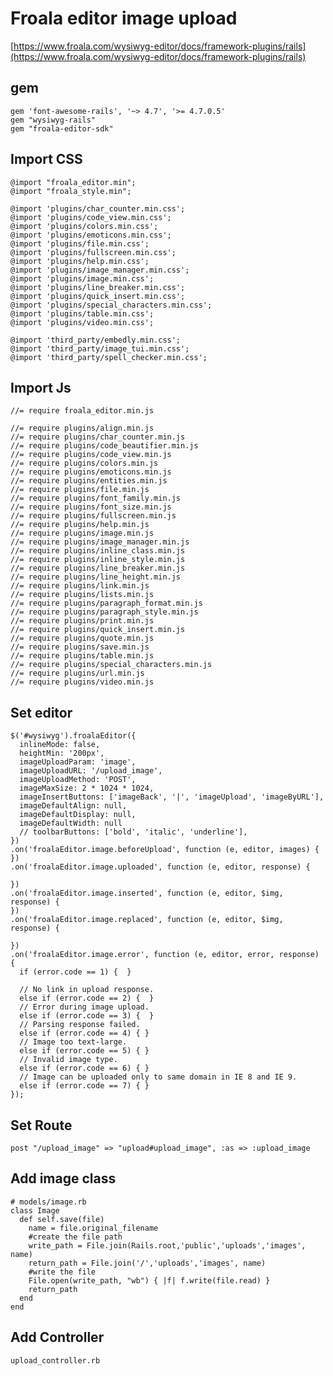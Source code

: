 # Froala editor image upload

[https://www.froala.com/wysiwyg-editor/docs/framework-plugins/rails](https://www.froala.com/wysiwyg-editor/docs/framework-plugins/rails)

## gem
	gem 'font-awesome-rails', '~> 4.7', '>= 4.7.0.5'
	gem "wysiwyg-rails"
	gem "froala-editor-sdk"

## Import CSS
	@import "froala_editor.min";
	@import "froala_style.min";

	@import 'plugins/char_counter.min.css';
	@import 'plugins/code_view.min.css';
	@import 'plugins/colors.min.css';
	@import 'plugins/emoticons.min.css';
	@import 'plugins/file.min.css';
	@import 'plugins/fullscreen.min.css';
	@import 'plugins/help.min.css';
	@import 'plugins/image_manager.min.css';
	@import 'plugins/image.min.css';
	@import 'plugins/line_breaker.min.css';
	@import 'plugins/quick_insert.min.css';
	@import 'plugins/special_characters.min.css';
	@import 'plugins/table.min.css';
	@import 'plugins/video.min.css';

	@import 'third_party/embedly.min.css';
	@import 'third_party/image_tui.min.css';
	@import 'third_party/spell_checker.min.css';

## Import Js
	//= require froala_editor.min.js

	//= require plugins/align.min.js
	//= require plugins/char_counter.min.js
	//= require plugins/code_beautifier.min.js
	//= require plugins/code_view.min.js
	//= require plugins/colors.min.js
	//= require plugins/emoticons.min.js
	//= require plugins/entities.min.js
	//= require plugins/file.min.js
	//= require plugins/font_family.min.js
	//= require plugins/font_size.min.js
	//= require plugins/fullscreen.min.js
	//= require plugins/help.min.js
	//= require plugins/image.min.js
	//= require plugins/image_manager.min.js
	//= require plugins/inline_class.min.js
	//= require plugins/inline_style.min.js
	//= require plugins/line_breaker.min.js
	//= require plugins/line_height.min.js
	//= require plugins/link.min.js
	//= require plugins/lists.min.js
	//= require plugins/paragraph_format.min.js
	//= require plugins/paragraph_style.min.js
	//= require plugins/print.min.js
	//= require plugins/quick_insert.min.js
	//= require plugins/quote.min.js
	//= require plugins/save.min.js
	//= require plugins/table.min.js
	//= require plugins/special_characters.min.js
	//= require plugins/url.min.js
	//= require plugins/video.min.js

## Set editor
	$('#wysiwyg').froalaEditor({
      inlineMode: false,
      heightMin: '200px',
      imageUploadParam: 'image',
      imageUploadURL: '/upload_image',
      imageUploadMethod: 'POST',
      imageMaxSize: 2 * 1024 * 1024,
      imageInsertButtons: ['imageBack', '|', 'imageUpload', 'imageByURL'],
      imageDefaultAlign: null,
      imageDefaultDisplay: null,
      imageDefaultWidth: null
      // toolbarButtons: ['bold', 'italic', 'underline'],
    })
    .on('froalaEditor.image.beforeUpload', function (e, editor, images) {
    })
    .on('froalaEditor.image.uploaded', function (e, editor, response) {
      
    })
    .on('froalaEditor.image.inserted', function (e, editor, $img, response) {
    })
    .on('froalaEditor.image.replaced', function (e, editor, $img, response) {
      
    })
    .on('froalaEditor.image.error', function (e, editor, error, response) {
      if (error.code == 1) {  }

      // No link in upload response.
      else if (error.code == 2) {  }
      // Error during image upload.
      else if (error.code == 3) {  }
      // Parsing response failed.
      else if (error.code == 4) { }
      // Image too text-large.
      else if (error.code == 5) { }
      // Invalid image type.
      else if (error.code == 6) { }
      // Image can be uploaded only to same domain in IE 8 and IE 9.
      else if (error.code == 7) { }
    });

## Set Route
	post "/upload_image" => "upload#upload_image", :as => :upload_image

## Add image class
	# models/image.rb
	class Image
	  def self.save(file)
	    name = file.original_filename
	    #create the file path
	    write_path = File.join(Rails.root,'public','uploads','images', name)
	    return_path = File.join('/','uploads','images', name)
	    #write the file
	    File.open(write_path, "wb") { |f| f.write(file.read) }
	    return_path
	  end
	end

## Add Controller
	upload_controller.rb

